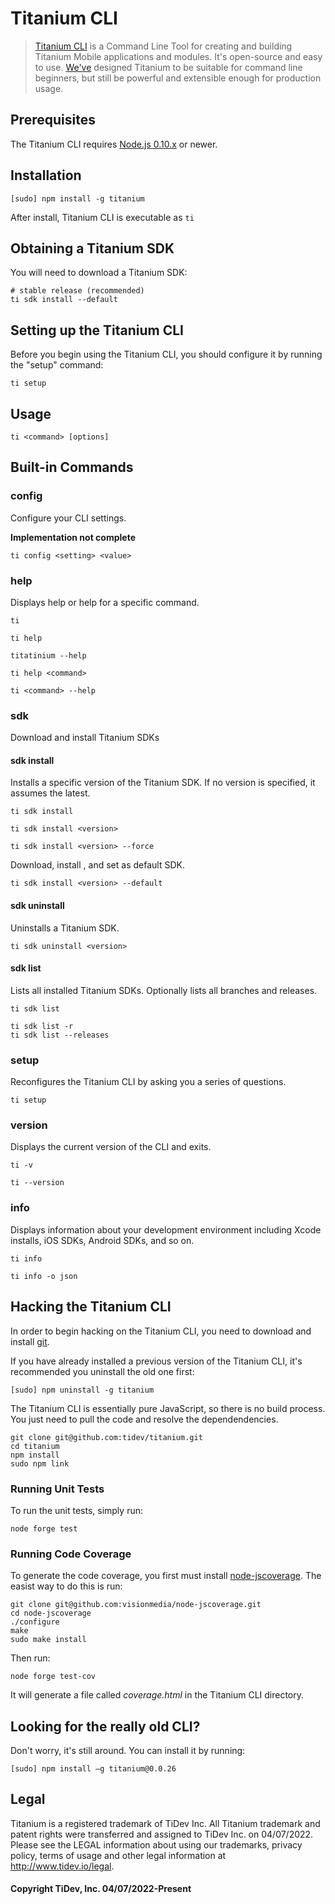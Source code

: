 # Titanium CLI

> [Titanium CLI](https://github.com/tidev/titanium) is a Command Line Tool for creating and building Titanium Mobile applications and modules. It's open-source and easy to use. [We've](https://github.com/tidev) designed Titanium to be suitable for command line beginners, but still be powerful and extensible enough for production usage.

## Prerequisites

The Titanium CLI requires [Node.js 0.10.x](http://nodejs.org/dist/) or newer.

## Installation

    [sudo] npm install -g titanium

After install, Titanium CLI is executable as `ti`    

## Obtaining a Titanium SDK

You will need to download a Titanium SDK:

    # stable release (recommended)
    ti sdk install --default

## Setting up the Titanium CLI

Before you begin using the Titanium CLI, you should configure it by running the "setup" command:

    ti setup

## Usage

    ti <command> [options]

## Built-in Commands

### config

Configure your CLI settings.

**Implementation not complete**

    ti config <setting> <value>

### help

Displays help or help for a specific command.

    ti

    ti help

    titatinium --help

    ti help <command>

    ti <command> --help

### sdk

Download and install Titanium SDKs

#### sdk install

Installs a specific version of the Titanium SDK. If no version is specified, it assumes the latest.

    ti sdk install

    ti sdk install <version>

    ti sdk install <version> --force

Download, install <version>, and set as default SDK.

    ti sdk install <version> --default

#### sdk uninstall

Uninstalls a Titanium SDK.

    ti sdk uninstall <version>

#### sdk list

Lists all installed Titanium SDKs. Optionally lists all branches and releases.

    ti sdk list

    ti sdk list -r
    ti sdk list --releases

### setup

Reconfigures the Titanium CLI by asking you a series of questions.

    ti setup

### version

Displays the current version of the CLI and exits.

    ti -v

    ti --version

### info

Displays information about your development environment including Xcode installs, iOS SDKs, Android SDKs, and so on.

    ti info

    ti info -o json

## Hacking the Titanium CLI

In order to begin hacking on the Titanium CLI, you need to download and install [git](http://git-scm.com/).

If you have already installed a previous version of the Titanium CLI, it's recommended you uninstall the old one first:

    [sudo] npm uninstall -g titanium

The Titanium CLI is essentially pure JavaScript, so there is no build process.
You just need to pull the code and resolve the dependendencies.

    git clone git@github.com:tidev/titanium.git
    cd titanium
    npm install
    sudo npm link

### Running Unit Tests

To run the unit tests, simply run:

    node forge test

### Running Code Coverage

To generate the code coverage, you first must install [node-jscoverage](https://github.com/visionmedia/node-jscoverage). The easist way to do this is run:

    git clone git@github.com:visionmedia/node-jscoverage.git
    cd node-jscoverage
    ./configure
    make
    sudo make install

Then run:

	node forge test-cov

It will generate a file called _coverage.html_ in the Titanium CLI directory.

## Looking for the really old CLI?

Don't worry, it's still around. You can install it by running:

    [sudo] npm install –g titanium@0.0.26

## Legal

Titanium is a registered trademark of TiDev Inc. All Titanium trademark and patent rights were transferred and assigned to TiDev Inc. on 04/07/2022. Please see the LEGAL information about using our trademarks, privacy policy, terms of usage and other legal information at http://www.tidev.io/legal.

#### Copyright TiDev, Inc. 04/07/2022-Present
